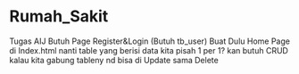# Rumah_Sakit
Tugas AIJ
Butuh Page Register&Login (Butuh tb_user)
Buat Dulu Home Page di Index.html nanti table yang berisi data kita pisah 1 per 1? kan butuh CRUD kalau kita gabung tableny nd bisa di Update sama Delete


